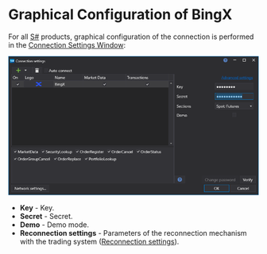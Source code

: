 # Graphical Configuration of BingX

For all [S#](../../../../api.md) products, graphical configuration of the connection is performed in the [Connection Settings Window](../../../graphical_user_interface/connection_settings_window.md):

![API GUI Settings BingX](../../../../../images/api_gui_settings_bingx.png)

- **Key** - Key.
- **Secret** - Secret.
- **Demo** - Demo mode.
- **Reconnection settings** - Parameters of the reconnection mechanism with the trading system ([Reconnection settings](../../reconnection_settings.md)).
